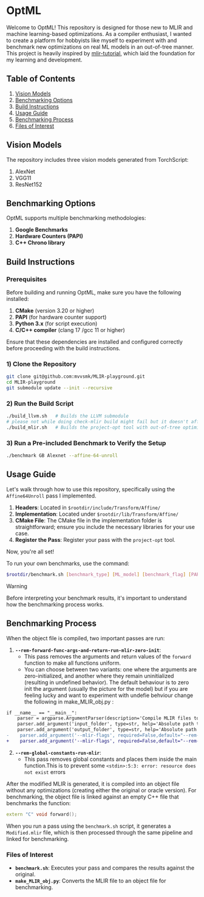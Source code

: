 # OptML

Welcome to OptML! This repository is designed for those new to MLIR and machine learning-based optimizations. As a compiler enthusiast, I wanted to create a platform for hobbyists like myself to experiment with and benchmark new optimizations on real ML models in an out-of-tree manner. This project is heavily inspired by [mlir-tutorial](https://github.com/j2kun/mlir-tutorial), which laid the foundation for my learning and development.

## Table of Contents

1. [Vision Models](#vision-models)
2. [Benchmarking Options](#benchmarking-options)
3. [Build Instructions](#build-instructions)
4. [Usage Guide](#usage-guide)
5. [Benchmarking Process](#benchmarking-process)
6. [Files of Interest](#files-of-interest)



## Vision Models

The repository includes three vision models generated from TorchScript:

1. AlexNet
2. VGG11
3. ResNet152

## Benchmarking Options

OptML supports multiple benchmarking methodologies:

1. **Google Benchmarks**
2. **Hardware Counters (PAPI)**
3. **C++ Chrono library**

## Build Instructions

### Prerequisites

Before building and running OptML, make sure you have the following installed:

1. **CMake** (version 3.20 or higher)
2. **PAPI** (for hardware counter support)
3. **Python 3.x** (for script execution)
4. **C/C++ compiler** (clang 17 /gcc 11 or higher)

Ensure that these dependencies are installed and configured correctly before proceeding with the build instructions.

### 1) Clone the Repository
```bash
git clone git@github.com:mvvsmk/MLIR-playground.git
cd MLIR-playground
git submodule update --init --recursive
```

### 2) Run the Build Script
```bash
./build_llvm.sh   # Builds the LLVM submodule
# please not while doing check-mlir build might fail but it doesn't affect the project.
./build_mlir.sh   # Builds the project-opt tool with out-of-tree optimizations
```

### 3) Run a Pre-included Benchmark to Verify the Setup
```bash
./benchmark GB Alexnet --affine-64-unroll
```

## Usage Guide

Let's walk through how to use this repository, specifically using the `Affine64Unroll` pass I implemented.

1. **Headers**: Located in `$rootdir/include/Transform/Affine/`
2. **Implementation**: Located under `$rootdir/lib/Transform/Affine/`
3. **CMake File**: The CMake file in the implementation folder is straightforward; ensure you include the necessary libraries for your use case.
4. **Register the Pass**: Register your pass with the `project-opt` tool.

Now, you're all set!

To run your own benchmarks, use the command:
```bash
$rootdir/benchmark.sh [benchmark_type] [ML_model] [benchmark_flag] [PAPI_event_name]
```

> [!WARNING]  
> Before interpreting your benchmark results, it's important to understand how the benchmarking process works.

## Benchmarking Process

When the object file is compiled, two important passes are run:

1. **`--rem-forward-func-args-and-return-run-mlir-zero-init`**:
    - This pass removes the arguments and return values of the `forward` function to make all functions uniform.
    - You can choose between two variants: one where the arguments are zero-initialized, and another where they remain uninitialized (resulting in undefined behavior). The default behaviour is to zero init the argument (usually the picture for the model) but if you are feeling lucky and want to experiment with undefie behviour change the following in make_MLIR_obj.py :
```diff
if __name__ == "__main__":
    parser = argparse.ArgumentParser(description='Compile MLIR files to object files')
    parser.add_argument('input_folder', type=str, help='Absolute path to the folder with MLIR files or the only MLIR file')
    parser.add_argument('output_folder', type=str, help='Absolute path to the folder where object files will be stored')
-    parser.add_argument('--mlir-flags', required=False,default="--rem-forward-func-args-and-return-run-mlir-zero-init --rem-global-constants-run-mlir" ,type=str, help='Flags to be passed to project-opt')
+    parser.add_argument('--mlir-flags', required=False,default="--rem-forward-func-args-and-return-run-mlir --rem-global-constants-run-mlir" ,type=str, help='Flags to be passed to project-opt')

```

2. **`--rem-global-constants-run-mlir`**:
    - This pass removes global constants and places them inside the main function.This is to prevent some ```<stdin>:5:3: error: resource does not exist``` errors

After the modified MLIR is generated, it is compiled into an object file without any optimizations (creating either the original or oracle version). For benchmarking, the object file is linked against an empty C++ file that benchmarks the function:
```cpp
extern "C" void forward();
```

When you run a pass using the `benchmark.sh` script, it generates a `Modified.mlir` file, which is then processed through the same pipeline and linked for benchmarking.

### Files of Interest

- **`benchmark.sh`**: Executes your pass and compares the results against the original.
- **`make_MLIR_obj.py`**: Converts the MLIR file to an object file for benchmarking.
